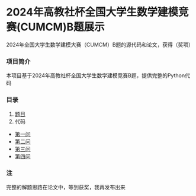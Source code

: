 # 2024年高教社杯全国大学生数学建模竞赛(CUMCM)B题展示
2024年全国大学生数学建模大赛（CUMCM）B题的源代码和论文，获得（奖项）


### 项目简介
本项目基于2024年高教社杯全国大学生数学建模竞赛B题，提供完整的Python代码

### 目录
1. [题目](./B题题目)
2. 代码
+ [第一问](./代码/Question1)
+ [第二问](./代码/Question2)
+ [第三问](./代码/Question3)
+ [第四问](./代码/Question4)

### 注
完整的解题思路在论文中，等到获奖，我再发布出来

